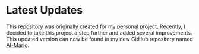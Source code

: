 # Latest Updates

This repository was originally created for my personal project. Recently, I decided to take this project a step further and added several improvements. This updated version can now be found in my new GitHub repository named [AI-Mario](https://github.com/CodeWithCharan/AI-Mario).